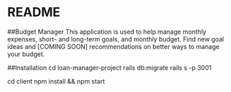 # README

##Budget Manager
This application is used to help manage monthly expenses, short- and long-term goals, and monthly budget. Find new goal ideas and [COMING SOON] recommendations on better ways to manage your budget.

##Installation
cd loan-manager-project
rails db:migrate
rails s -p 3001

cd client
npm install && npm start
